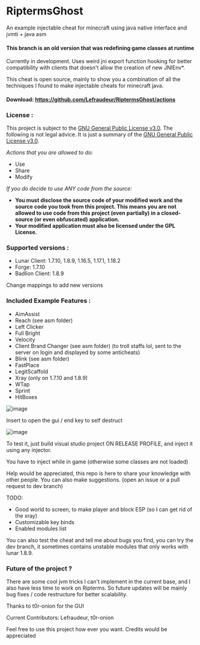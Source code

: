 # RiptermsGhost
An example injectable cheat for minecraft using java native interface and jvmti + java asm
#### This branch is an old version that was redefining game classes at runtime

Currently in development.
Uses weird jni export function hooking for better compatibility with clients that doesn't allow the creation of new JNIEnv*.

This cheat is open source, mainly to show you a combination of all the techniques I found to make injectable cheats for minecraft java.

#### Download: https://github.com/Lefraudeur/RiptermsGhost/actions

### License :
This project is subject to the [GNU General Public License v3.0](https://www.gnu.org/licenses/gpl-3.0.en.html).
The following is not legal advice. It is just a summary of the [GNU General Public License v3.0](https://www.gnu.org/licenses/gpl-3.0.en.html).

*Actions that you are allowed to do:*

- Use
- Share
- Modify

*If you do decide to use ANY code from the source:*

- **You must disclose the source code of your modified work and the source code you took from this project. This means
  you are not allowed to use code from this project (even partially) in a closed-source (or even obfuscated)
  application.**
- **Your modified application must also be licensed under the GPL License.**

### Supported versions :
- Lunar Client: 1.7.10, 1.8.9, 1.16.5, 1.17.1, 1.18.2
- Forge: 1.7.10
- Badlion Client: 1.8.9

Change mappings to add new versions

### Included Example Features :
- AimAssist
- Reach (see asm folder)
- Left Clicker
- Full Bright
- Velocity
- Client Brand Changer (see asm folder) (to troll staffs lol, sent to the server on login and displayed by some anticheats)
- Blink (see asm folder)
- FastPlace
- LegitScaffold
- Xray (only on 1.7.10 and 1.8.9)
- WTap
- Sprint
- HitBoxes

![image](https://github.com/Lefraudeur/RiptermsGhost/assets/91006387/39690baa-859a-4ea2-a9b0-dfbc8cbfe472)


Insert to open the gui / end key to self destruct

![image](https://github.com/Lefraudeur/RiptermsGhost/assets/91006387/8857b5f1-743e-4417-ab55-922252aaf0a0)

To test it, just build visual studio project ON RELEASE PROFILE, and inject it using any injector.

You have to inject while in game (otherwise some classes are not loaded)


Help would be appreciated, this repo is here to share your knowledge with other people. You can also make suggestions. (open an issue or a pull request to dev branch)

TODO: 
- Good world to screen, to make player and block ESP (so I can get rid of the xray)
- Customizable key binds
- Enabled modules list

You can also test the cheat and tell me about bugs you find, you can try the dev branch, it sometimes contains unstable modules that only works with lunar 1.8.9.

### Future of the project ?
There are some cool jvm tricks I can't implement in the current base, and I also have less time to work on Ripterms.
So future updates will be mainly bug fixes / code restructure for better scalability.

Thanks to t0r-onion for the GUI

Current Contributors:
Lefraudeur,
t0r-onion

Feel free to use this project how ever you want. Credits would be appreciated
